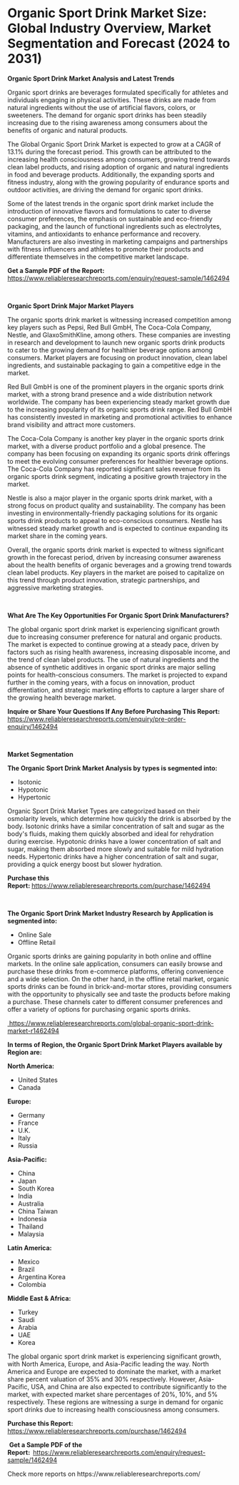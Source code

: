 <p><h1>Organic Sport Drink Market Size: Global Industry Overview, Market Segmentation and Forecast (2024 to 2031)</h1></p><p><strong>Organic Sport Drink Market Analysis and Latest Trends</strong></p>
<p><p>Organic sport drinks are beverages formulated specifically for athletes and individuals engaging in physical activities. These drinks are made from natural ingredients without the use of artificial flavors, colors, or sweeteners. The demand for organic sport drinks has been steadily increasing due to the rising awareness among consumers about the benefits of organic and natural products.</p><p>The Global Organic Sport Drink Market is expected to grow at a CAGR of 13.1% during the forecast period. This growth can be attributed to the increasing health consciousness among consumers, growing trend towards clean label products, and rising adoption of organic and natural ingredients in food and beverage products. Additionally, the expanding sports and fitness industry, along with the growing popularity of endurance sports and outdoor activities, are driving the demand for organic sport drinks.</p><p>Some of the latest trends in the organic sport drink market include the introduction of innovative flavors and formulations to cater to diverse consumer preferences, the emphasis on sustainable and eco-friendly packaging, and the launch of functional ingredients such as electrolytes, vitamins, and antioxidants to enhance performance and recovery. Manufacturers are also investing in marketing campaigns and partnerships with fitness influencers and athletes to promote their products and differentiate themselves in the competitive market landscape.</p></p>
<p><strong>Get a Sample PDF of the Report:&nbsp;</strong> <a href="https://www.reliableresearchreports.com/enquiry/request-sample/1462494">https://www.reliableresearchreports.com/enquiry/request-sample/1462494</a></p>
<p>&nbsp;</p>
<p><strong>Organic Sport Drink Major Market Players</strong></p>
<p><p>The organic sports drink market is witnessing increased competition among key players such as Pepsi, Red Bull GmbH, The Coca-Cola Company, Nestle, and GlaxoSmithKline, among others. These companies are investing in research and development to launch new organic sports drink products to cater to the growing demand for healthier beverage options among consumers. Market players are focusing on product innovation, clean label ingredients, and sustainable packaging to gain a competitive edge in the market.</p><p>Red Bull GmbH is one of the prominent players in the organic sports drink market, with a strong brand presence and a wide distribution network worldwide. The company has been experiencing steady market growth due to the increasing popularity of its organic sports drink range. Red Bull GmbH has consistently invested in marketing and promotional activities to enhance brand visibility and attract more customers.</p><p>The Coca-Cola Company is another key player in the organic sports drink market, with a diverse product portfolio and a global presence. The company has been focusing on expanding its organic sports drink offerings to meet the evolving consumer preferences for healthier beverage options. The Coca-Cola Company has reported significant sales revenue from its organic sports drink segment, indicating a positive growth trajectory in the market.</p><p>Nestle is also a major player in the organic sports drink market, with a strong focus on product quality and sustainability. The company has been investing in environmentally-friendly packaging solutions for its organic sports drink products to appeal to eco-conscious consumers. Nestle has witnessed steady market growth and is expected to continue expanding its market share in the coming years.</p><p>Overall, the organic sports drink market is expected to witness significant growth in the forecast period, driven by increasing consumer awareness about the health benefits of organic beverages and a growing trend towards clean label products. Key players in the market are poised to capitalize on this trend through product innovation, strategic partnerships, and aggressive marketing strategies.</p></p>
<p>&nbsp;</p>
<p><strong>What Are The Key Opportunities For Organic Sport Drink Manufacturers?</strong></p>
<p><p>The global organic sport drink market is experiencing significant growth due to increasing consumer preference for natural and organic products. The market is expected to continue growing at a steady pace, driven by factors such as rising health awareness, increasing disposable income, and the trend of clean label products. The use of natural ingredients and the absence of synthetic additives in organic sport drinks are major selling points for health-conscious consumers. The market is projected to expand further in the coming years, with a focus on innovation, product differentiation, and strategic marketing efforts to capture a larger share of the growing health beverage market.</p></p>
<p><strong>Inquire or Share Your Questions If Any Before Purchasing This Report:</strong> <a href="https://www.reliableresearchreports.com/enquiry/pre-order-enquiry/1462494">https://www.reliableresearchreports.com/enquiry/pre-order-enquiry/1462494</a></p>
<p>&nbsp;</p>
<p><strong>Market Segmentation</strong></p>
<p><strong>The Organic Sport Drink Market Analysis by types is segmented into:</strong></p>
<p><ul><li>Isotonic</li><li>Hypotonic</li><li>Hypertonic</li></ul></p>
<p><p>Organic Sport Drink Market Types are categorized based on their osmolarity levels, which determine how quickly the drink is absorbed by the body. Isotonic drinks have a similar concentration of salt and sugar as the body's fluids, making them quickly absorbed and ideal for rehydration during exercise. Hypotonic drinks have a lower concentration of salt and sugar, making them absorbed more slowly and suitable for mild hydration needs. Hypertonic drinks have a higher concentration of salt and sugar, providing a quick energy boost but slower hydration.</p></p>
<p><strong>Purchase this Report:&nbsp;</strong><a href="https://www.reliableresearchreports.com/purchase/1462494">https://www.reliableresearchreports.com/purchase/1462494</a></p>
<p>&nbsp;</p>
<p><strong>The Organic Sport Drink Market Industry Research by Application is segmented into:</strong></p>
<p><ul><li>Online Sale</li><li>Offline Retail</li></ul></p>
<p><p>Organic sports drinks are gaining popularity in both online and offline markets. In the online sale application, consumers can easily browse and purchase these drinks from e-commerce platforms, offering convenience and a wide selection. On the other hand, in the offline retail market, organic sports drinks can be found in brick-and-mortar stores, providing consumers with the opportunity to physically see and taste the products before making a purchase. These channels cater to different consumer preferences and offer a variety of options for purchasing organic sports drinks.</p></p>
<p><a href="https://www.reliableresearchreports.com/global-organic-sport-drink-market-r1462494">&nbsp;https://www.reliableresearchreports.com/global-organic-sport-drink-market-r1462494</a></p>
<p><strong>In terms of Region, the Organic Sport Drink Market Players available by Region are:</strong></p>
<p>
    <p> <strong> North America: </strong>
        <ul>
            <li>United States</li>
            <li>Canada</li>
        </ul>
        </p> 
    <p> <strong> Europe: </strong>
        <ul>
            <li>Germany</li>
            <li>France</li>
            <li>U.K.</li>
            <li>Italy</li>
            <li>Russia</li>
        </ul>
        </p> 
    <p> <strong> Asia-Pacific: </strong>
        <ul>
            <li>China</li>
            <li>Japan</li>
            <li>South Korea</li>
            <li>India</li>
            <li>Australia</li>
            <li>China Taiwan</li>
            <li>Indonesia</li>
            <li>Thailand</li>
            <li>Malaysia</li>
        </ul>
        </p> 
    <p> <strong> Latin America: </strong>
        <ul>
            <li>Mexico</li>
            <li>Brazil</li>
            <li>Argentina Korea</li>
            <li>Colombia</li>
        </ul>
        </p> 
    <p> <strong> Middle East & Africa: </strong>
        <ul>
            <li>Turkey</li>
            <li>Saudi</li>
            <li>Arabia</li>
            <li>UAE</li>
            <li>Korea</li>
        </ul>
    </p>
    </p>
<p><p>The global organic sport drink market is experiencing significant growth, with North America, Europe, and Asia-Pacific leading the way. North America and Europe are expected to dominate the market, with a market share percent valuation of 35% and 30% respectively. However, Asia-Pacific, USA, and China are also expected to contribute significantly to the market, with expected market share percentages of 20%, 10%, and 5% respectively. These regions are witnessing a surge in demand for organic sport drinks due to increasing health consciousness among consumers.</p></p>
<p><strong>Purchase this Report: </strong><a href="https://www.reliableresearchreports.com/purchase/1462494">https://www.reliableresearchreports.com/purchase/1462494</a></p>
<p>&nbsp;<strong>Get a Sample PDF of the Report:&nbsp;&nbsp;</strong><a href="https://www.reliableresearchreports.com/enquiry/request-sample/1462494">https://www.reliableresearchreports.com/enquiry/request-sample/1462494</a></p>
<p><strong></strong></p>
<p>Check more reports on https://www.reliableresearchreports.com/</p>